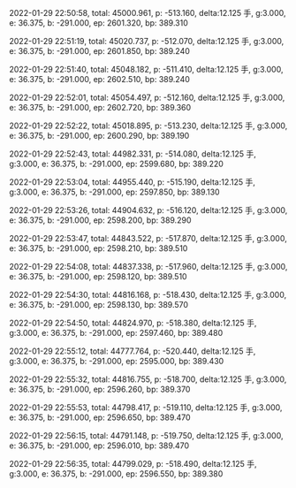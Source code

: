 2022-01-29 22:50:58, total: 45000.961, p: -513.160, delta:12.125 手, g:3.000, e: 36.375, b: -291.000, ep: 2601.320, bp: 389.310

2022-01-29 22:51:19, total: 45020.737, p: -512.070, delta:12.125 手, g:3.000, e: 36.375, b: -291.000, ep: 2601.850, bp: 389.240

2022-01-29 22:51:40, total: 45048.182, p: -511.410, delta:12.125 手, g:3.000, e: 36.375, b: -291.000, ep: 2602.510, bp: 389.240

2022-01-29 22:52:01, total: 45054.497, p: -512.160, delta:12.125 手, g:3.000, e: 36.375, b: -291.000, ep: 2602.720, bp: 389.360

2022-01-29 22:52:22, total: 45018.895, p: -513.230, delta:12.125 手, g:3.000, e: 36.375, b: -291.000, ep: 2600.290, bp: 389.190

2022-01-29 22:52:43, total: 44982.331, p: -514.080, delta:12.125 手, g:3.000, e: 36.375, b: -291.000, ep: 2599.680, bp: 389.220

2022-01-29 22:53:04, total: 44955.440, p: -515.190, delta:12.125 手, g:3.000, e: 36.375, b: -291.000, ep: 2597.850, bp: 389.130

2022-01-29 22:53:26, total: 44904.632, p: -516.120, delta:12.125 手, g:3.000, e: 36.375, b: -291.000, ep: 2598.200, bp: 389.290

2022-01-29 22:53:47, total: 44843.522, p: -517.870, delta:12.125 手, g:3.000, e: 36.375, b: -291.000, ep: 2598.210, bp: 389.510

2022-01-29 22:54:08, total: 44837.338, p: -517.960, delta:12.125 手, g:3.000, e: 36.375, b: -291.000, ep: 2598.120, bp: 389.510

2022-01-29 22:54:30, total: 44816.168, p: -518.430, delta:12.125 手, g:3.000, e: 36.375, b: -291.000, ep: 2598.130, bp: 389.570

2022-01-29 22:54:50, total: 44824.970, p: -518.380, delta:12.125 手, g:3.000, e: 36.375, b: -291.000, ep: 2597.460, bp: 389.480

2022-01-29 22:55:12, total: 44777.764, p: -520.440, delta:12.125 手, g:3.000, e: 36.375, b: -291.000, ep: 2595.000, bp: 389.430

2022-01-29 22:55:32, total: 44816.755, p: -518.700, delta:12.125 手, g:3.000, e: 36.375, b: -291.000, ep: 2596.260, bp: 389.370

2022-01-29 22:55:53, total: 44798.417, p: -519.110, delta:12.125 手, g:3.000, e: 36.375, b: -291.000, ep: 2596.650, bp: 389.470

2022-01-29 22:56:15, total: 44791.148, p: -519.750, delta:12.125 手, g:3.000, e: 36.375, b: -291.000, ep: 2596.010, bp: 389.470

2022-01-29 22:56:35, total: 44799.029, p: -518.490, delta:12.125 手, g:3.000, e: 36.375, b: -291.000, ep: 2596.550, bp: 389.380